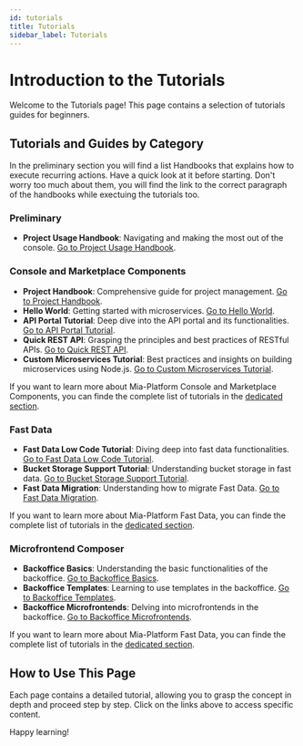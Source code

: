 ```yaml
---
id: tutorials
title: Tutorials
sidebar_label: Tutorials
---
```


# Introduction to the Tutorials

Welcome to the Tutorials page! This page contains a selection of tutorials guides for beginners.

## Tutorials and Guides by Category

In the preliminary section you will find a list Handbooks that explains how to execute recurring actions. Have a quick look at it before starting. Don't worry too much about them, you will find the link to the correct paragraph of the handbooks while exectuing the tutorials too.

### **Preliminary**
- **Project Usage Handbook**: Navigating and making the most out of the console. [Go to Project Usage Handbook](/getting-started/handbooks/project/usage.md).


### **Console and Marketplace Components**
- **Project Handbook**: Comprehensive guide for project management. [Go to Project Handbook](/getting-started/handbooks/project/manage.md).
- **Hello World**: Getting started with microservices. [Go to Hello World](/console/tutorials/microservice-hello-world.mdx).
- **API Portal Tutorial**: Deep dive into the API portal and its functionalities. [Go to API Portal Tutorial](/console/tutorials/api-portal.mdx).
- **Quick REST API**: Grasping the principles and best practices of RESTful APIs. [Go to Quick REST API](/getting-started/tutorials/rest-api-for-crud-on-data.mdx).
- **Custom Microservices Tutorial**: Best practices and insights on building microservices using Node.js. [Go to Custom Microservices Tutorial](/getting-started/tutorials/create-a-custom-microservice.mdx).

If you want to learn more about Mia-Platform Console and Marketplace Components, you can finde the complete list of tutorials in the [dedicated section](/products/console/tutorials).


### **Fast Data**
- **Fast Data Low Code Tutorial**: Diving deep into fast data functionalities. [Go to Fast Data Low Code Tutorial](/getting-started/tutorials/fast-data/low-code.mdx).
- **Bucket Storage Support Tutorial**: Understanding bucket storage in fast data. [Go to Bucket Storage Support Tutorial](/getting-started/tutorials/fast-data/bucket-storage-support.mdx).
- **Fast Data Migration**: Understanding how to migrate Fast Data. [Go to Fast Data Migration](/getting-started/tutorials/fast-data/migration.md).

If you want to learn more about Mia-Platform Fast Data, you can finde the complete list of tutorials in the [dedicated section](/products/fast-data/tutorials).


### **Microfrontend Composer**
- **Backoffice Basics**: Understanding the basic functionalities of the backoffice. [Go to Backoffice Basics](/getting-started/tutorials/microfrontend-composer/basics.mdx).
- **Backoffice Templates**: Learning to use templates in the backoffice. [Go to Backoffice Templates](/getting-started/tutorials/microfrontend-composer/templates.mdx).
- **Backoffice Microfrontends**: Delving into microfrontends in the backoffice. [Go to Backoffice Microfrontends](/getting-started/tutorials/microfrontend-composer/microfrontends.mdx).

If you want to learn more about Mia-Platform Fast Data, you can finde the complete list of tutorials in the [dedicated section](/products/microfrontend-composer/tutorials).

## How to Use This Page

Each page contains a detailed tutorial, allowing you to grasp the concept in depth and proceed step by step. Click on the links above to access specific content.

Happy learning!

